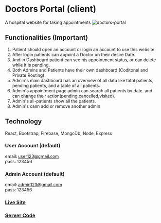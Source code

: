 # Doctors Portal (client)
A hospital website for taking appointments
<img src="https://i.ibb.co/vY8CnGC/doctors-portal.png" alt="doctors-portal" border="0">

## Functionalities (Important)
1. Patient should open an account or login an account to use this website.
2. After login patients can appoint a Doctor on their desire Date.
3. And in Dashboard patient can see his appointment status, or can delete while it is pending.
4. Both Admins and Patients have their own dashboard (Coditonal and Private Routing).
5. Admin's main dashboard has an overview of all data like total patients, pending patients, and a table of all patients.
6. Admin's appointment page admin can search all patients by date. and can change their action(pending,cancelled,visited).
7. Admin's all-patients show all the patients.
8. Admin's cann add or remove another admin.

## Technology
React, Bootstrap, Firebase, MongoDb, Node, Express

### User Account (default)
email: user123@gmail.com <br>
pass: 123456

### Admin Account (default)
email: admin123@gmail.com <br>
pass: 123456

### [Live Site](https://doctors-portaal.web.app/home)
### [Server Code](https://github.com/Abu-Hojayfa/doctors-portal_server)
